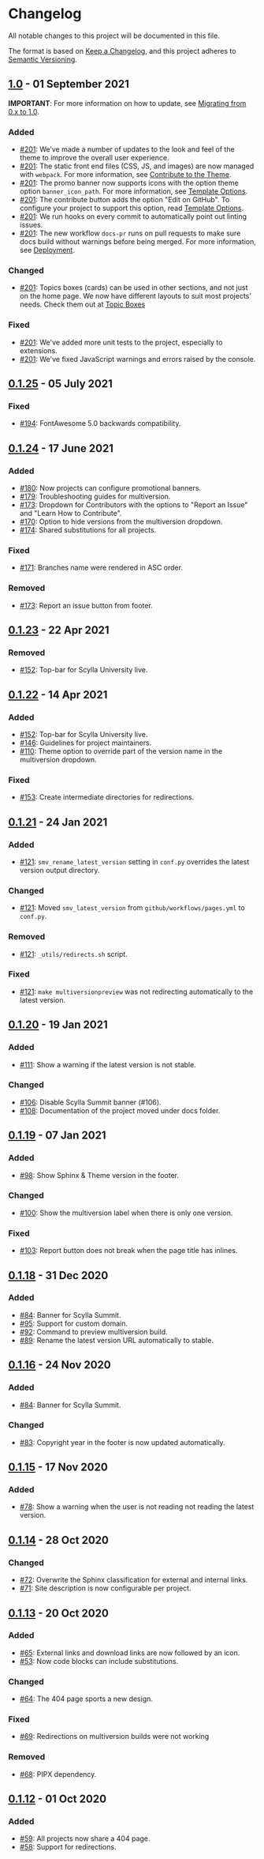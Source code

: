 # Changelog

All notable changes to this project will be documented in this file.

The format is based on [Keep a Changelog](https://keepachangelog.com/en/1.0.0/),
and this project adheres to [Semantic Versioning](https://semver.org/spec/v2.0.0.html).

## [1.0] - 01 September 2021

**IMPORTANT**: For more information on how to update, see [Migrating from 0.x to 1.0](https://sphinx-theme.scylladb.com/stable/contribute/migration/0-x-to-1-0).

### Added

- [#201](https://github.com/scylladb/sphinx-scylladb-theme/pull/201): We’ve made a number of updates to the look and feel of the theme to improve the overall user experience.
- [#201](https://github.com/scylladb/sphinx-scylladb-theme/pull/201): The static front end files (CSS, JS, and images) are now managed with `webpack`. For more information, see [Contribute to the Theme](https://sphinx-theme.scylladb.com/stable/contribute/contribute-theme.html).
- [#201](https://github.com/scylladb/sphinx-scylladb-theme/pull/201): The promo banner now supports icons with the option theme option `banner_icon_path`. For more information, see [Template Options](https://sphinx-theme.scylladb.com/stable/configuration/template.html).
- [#201](https://github.com/scylladb/sphinx-scylladb-theme/pull/201): The contribute button adds the option "Edit on GitHub". To configure your project to support this option, read [Template Options](https://sphinx-theme.scylladb.com/stable/configuration/template.html).
- [#201](https://github.com/scylladb/sphinx-scylladb-theme/pull/201): We run hooks on every commit to automatically point out linting issues.
- [#201](https://github.com/scylladb/sphinx-scylladb-theme/pull/201): The new workflow `docs-pr` runs on pull requests to make sure docs build without warnings before being merged. For more information, see [Deployment](https://sphinx-theme.scylladb.com/stable/github-pages.html).

### Changed

- [#201](https://github.com/scylladb/sphinx-scylladb-theme/pull/201): Topics boxes (cards) can be used in other sections, and not just on the home page. We now have different layouts to suit most projects' needs. Check them out at [Topic Boxes](https://sphinx-theme.scylladb.com/stable/examples/topic-box)

### Fixed

- [#201](https://github.com/scylladb/sphinx-scylladb-theme/pull/201): We've added more unit tests to the project, especially to extensions.
- [#201](https://github.com/scylladb/sphinx-scylladb-theme/pull/201): We've fixed JavaScript warnings and errors raised by the console.

## [0.1.25] - 05 July 2021

### Fixed

- [#194](https://github.com/scylladb/sphinx-scylladb-theme/pull/194): FontAwesome 5.0 backwards compatibility.

## [0.1.24] - 17 June 2021

### Added

- [#180](https://github.com/scylladb/sphinx-scylladb-theme/issues/180): Now projects can configure promotional banners.
- [#179](https://github.com/scylladb/sphinx-scylladb-theme/issues/179): Troubleshooting guides for multiversion.
- [#173](https://github.com/scylladb/sphinx-scylladb-theme/issues/173): Dropdown for Contributors with the options to "Report an Issue" and "Learn How to Contribute".
- [#170](https://github.com/scylladb/sphinx-scylladb-theme/issues/170): Option to hide versions from the multiversion dropdown.
- [#174](https://github.com/scylladb/sphinx-scylladb-theme/issues/174): Shared substitutions for all projects.

### Fixed

- [#171](https://github.com/scylladb/sphinx-scylladb-theme/issues/171): Branches name were rendered in ASC order.

### Removed

- [#173](https://github.com/scylladb/sphinx-scylladb-theme/issues/179): Report an issue button from footer.

## [0.1.23] - 22 Apr 2021

### Removed

- [#152](https://github.com/scylladb/sphinx-scylladb-theme/issues/152): Top-bar for Scylla University live.

## [0.1.22] - 14 Apr 2021

### Added

- [#152](https://github.com/scylladb/sphinx-scylladb-theme/issues/152): Top-bar for Scylla University live.
- [#146](https://github.com/scylladb/sphinx-scylladb-theme/issues/146): Guidelines for project maintainers.
- [#110](https://github.com/scylladb/sphinx-scylladb-theme/issues/110): Theme option to override part of the version name in the multiversion dropdown.

### Fixed

- [#153](https://github.com/scylladb/sphinx-scylladb-theme/issues/153): Create intermediate directories for redirections.

## [0.1.21] - 24 Jan 2021

### Added

- [#121](https://github.com/scylladb/sphinx-scylladb-theme/issues/121): `smv_rename_latest_version` setting in `conf.py` overrides the latest version output directory.

### Changed

- [#121](https://github.com/scylladb/sphinx-scylladb-theme/issues/121): Moved `smv_latest_version` from `github/workflows/pages.yml` to `conf.py`.

### Removed

- [#121](https://github.com/scylladb/sphinx-scylladb-theme/issues/121): `_utils/redirects.sh` script.

### Fixed

- [#121](https://github.com/scylladb/sphinx-scylladb-theme/issues/121): `make multiversionpreview` was not redirecting automatically to the latest version.

## [0.1.20] - 19 Jan 2021

### Added

- [#111](https://github.com/scylladb/sphinx-scylladb-theme/issues/111): Show a warning if the latest version is not stable.

### Changed

- [#106](https://github.com/scylladb/sphinx-scylladb-theme/issues/106): Disable Scylla Summit banner (#106).
- [#108](https://github.com/scylladb/sphinx-scylladb-theme/issues/108): Documentation of the project moved under docs folder.

## [0.1.19] - 07 Jan 2021

### Added

- [#98](https://github.com/scylladb/sphinx-scylladb-theme/issues/98): Show Sphinx & Theme version in the footer.

### Changed

- [#100](https://github.com/scylladb/sphinx-scylladb-theme/issues/100): Show the multiversion label when there is only one version.

### Fixed

- [#103](https://github.com/scylladb/sphinx-scylladb-theme/issues/103): Report button does not break when the page title has inlines.

## [0.1.18] - 31 Dec 2020

### Added

- [#84](https://github.com/scylladb/sphinx-scylladb-theme/issues/84): Banner for Scylla Summit.
- [#95](https://github.com/scylladb/sphinx-scylladb-theme/issues/95): Support for custom domain.
- [#92](https://github.com/scylladb/sphinx-scylladb-theme/issues/92): Command to preview multiversion build.
- [#89](https://github.com/scylladb/sphinx-scylladb-theme/issues/89): Rename the latest version URL automatically to stable.

## [0.1.16] - 24 Nov 2020

### Added

- [#84](https://github.com/scylladb/sphinx-scylladb-theme/issues/84): Banner for Scylla Summit.

### Changed

- [#83](https://github.com/scylladb/sphinx-scylladb-theme/issues/83): Copyright year in the footer is now updated automatically.

## [0.1.15] - 17 Nov 2020

### Added

- [#78](https://github.com/scylladb/sphinx-scylladb-theme/issues/78): Show a warning when the user is not reading not reading the latest version.

## [0.1.14] - 28 Oct 2020

### Changed

- [#72](https://github.com/scylladb/sphinx-scylladb-theme/issues/72): Overwrite the Sphinx classification for external and internal links.
- [#71](https://github.com/scylladb/sphinx-scylladb-theme/issues/71): Site description is now configurable per project.

## [0.1.13] - 20 Oct 2020

### Added

- [#65](https://github.com/scylladb/sphinx-scylladb-theme/issues/65): External links and download links are now followed by an icon.
- [#53](https://github.com/scylladb/sphinx-scylladb-theme/issues/53): Now code blocks can include substitutions.

### Changed

- [#64](https://github.com/scylladb/sphinx-scylladb-theme/issues/64): The 404 page sports a new design.

### Fixed

- [#69](https://github.com/scylladb/sphinx-scylladb-theme/issues/69): Redirections on multiversion builds were not working

### Removed

- [#68](https://github.com/scylladb/sphinx-scylladb-theme/issues/68): PIPX dependency.

## [0.1.12] - 01 Oct 2020

### Added

- [#59](https://github.com/scylladb/sphinx-scylladb-theme/issues/59): All projects now share a 404 page.
- [#58](https://github.com/scylladb/sphinx-scylladb-theme/issues/58): Support for redirections.

[1.0]: https://github.com/scylladb/sphinx-scylladb-theme/compare/0.1.25...1.0.4
[0.1.25]: https://github.com/scylladb/sphinx-scylladb-theme/compare/0.1.24...0.1.25
[0.1.24]: https://github.com/scylladb/sphinx-scylladb-theme/compare/0.1.23...0.1.24
[0.1.23]: https://github.com/scylladb/sphinx-scylladb-theme/compare/0.1.22...0.1.23
[0.1.22]: https://github.com/scylladb/sphinx-scylladb-theme/compare/0.1.21...0.1.22
[0.1.21]: https://github.com/scylladb/sphinx-scylladb-theme/compare/0.1.20...0.1.21
[0.1.20]: https://github.com/scylladb/sphinx-scylladb-theme/compare/0.1.19...0.1.20
[0.1.19]: https://github.com/scylladb/sphinx-scylladb-theme/compare/0.1.18...0.1.19
[0.1.18]: https://github.com/scylladb/sphinx-scylladb-theme/compare/0.1.16...0.1.18
[0.1.16]: https://github.com/scylladb/sphinx-scylladb-theme/compare/0.1.15...0.1.16
[0.1.15]: https://github.com/scylladb/sphinx-scylladb-theme/compare/0.1.14...0.1.15
[0.1.14]: https://github.com/scylladb/sphinx-scylladb-theme/compare/0.1.13...0.1.14
[0.1.13]: https://github.com/scylladb/sphinx-scylladb-theme/compare/0.1.12...0.1.13
[0.1.12]: https://github.com/scylladb/sphinx-scylladb-theme/releases/tag/0.1.12